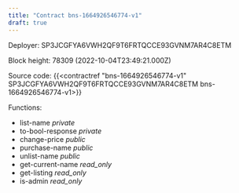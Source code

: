 ```yaml
---
title: "Contract bns-1664926546774-v1"
draft: true
---
```

Deployer: SP3JCGFYA6VWH2QF9T6FRTQCCE93GVNM7AR4C8ETM


 



Block height: 78309 (2022-10-04T23:49:21.000Z)

Source code: {{<contractref "bns-1664926546774-v1" SP3JCGFYA6VWH2QF9T6FRTQCCE93GVNM7AR4C8ETM bns-1664926546774-v1>}}

Functions:

* list-name _private_
* to-bool-response _private_
* change-price _public_
* purchase-name _public_
* unlist-name _public_
* get-current-name _read_only_
* get-listing _read_only_
* is-admin _read_only_
